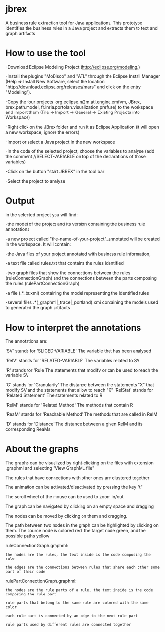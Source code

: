jbrex
=====

A business rule extraction tool for Java applications.
This prototype identifies the business rules in a Java project and extracts them to text and graph artifacts

How to use the tool
===================
-Download Eclipse Modeling Project (http://eclipse.org/modeling/)

-Install the plugins "MoDisco" and "ATL" through the Eclipse Install Manager (Help => Install New Software, select the location "http://download.eclipse.org/releases/mars" and click on the entry "Modeling").

-Copy the four projects (org.eclipse.m2m.atl.engine.emfvm, JBrex, brex.path.model, fr.inria.portolan.visualization.prefuse) to the workspace and import them (File => Import => General => Existing Projects into Workspace)

-Right click on the JBrex folder and run it as Eclipse Application (it will open a new workspace, ignore the errors)

-Import or select a Java project in the new workspace

-In the code of the selected project, choose the variables to analyse (add the comment //SELECT-VARIABLE on top of the declarations of those variables)

-Click on the button "start JBREX" in the tool bar

-Select the project to analyse

Output
===================
in the selected project you will find:

-the model of the project and its version containing the business rule annotations 
	
-a new project called "the-name-of-your-project"_annotated will be created in the workspace. It will contain:

-the Java files of your project annotated with business rule information, 

-a text file called rules.txt that contains the rules identified

-two graph files that show the connections between the rules (ruleConnectionGraph) and the connections between the parts composing the rules (rulePartConnectionGraph)

-a file (.*_br.xmi) containing the model representing the identified rules

-several files .*(_graphml|_trace|_portland).xmi containing the models used to generated the graph artifacts

How to interpret the annotations
================================
The annotations are:

'SV' 		stands for 	'SLICED-VARIABLE'	 The variable that has been analysed

'RelV'		stands for 	'RELATED-VARIABLE'   The variables related to SV

'R'			stands for	'Rule				 The statements that modify or can be used to reach the variable SV

'G' 		stands for 	'Granularity' 		 The distance between the statements "X" that modify SV and the statements that allow to reach "X"
'RelStat' 	stands for  'Related Statement'  The statements related to R

'RelM' 		stands for 	'Related Method'	 The methods that contain R

'ReaM' 		stands for 	'Reachable Method'   The methods that are called in RelM

'D' 		stands for 	'Distance'			 The distance between a given RelM and its corresponding ReaMs 

About the graphs
================

The graphs can be visualized by right-clicking on the files with extension .graphml and selecting "View GraphML file"

The rules that have connections with other ones are clustered together

The animation can be activated/disactivated by pressing the key "t"

The scroll wheel of the mouse can be used to zoom in/out

The graph can be navigated by clicking on an empty space and dragging

The nodes can be moved by clicking on them and dragging.

The path between two nodes in the graph can be highlighted by clicking on them. The source node is colored red, the target node green, and the possible paths yellow


ruleConnectionGraph.graphml:

	the nodes are the rules, the text inside is the code composing the rule
	
	the edges are the connections between rules that share each other some part of their code
	
	
rulePartConnectionGraph.graphml:

	the nodes are the rule parts of a rule, the text inside is the code composing the rule part
	
	rule parts that belong to the same rule are colored with the same color
	
	each rule part is connected by an edge to the next rule part
	
	rule parts used by different rules are connected together
